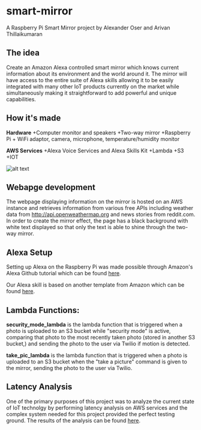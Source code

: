 # smart-mirror
A Raspberry Pi Smart Mirror project by Alexander Oser and Arivan Thillaikumaran

## The idea

Create an Amazon Alexa controlled smart mirror which knows current information about its environment and the world around it. The mirror will have access to the entire suite of Alexa skills allowing it to be easily integrated with many other IoT products currently on the market while simultaneously making it straightforward to add powerful and unique capabilities. 

## How it's made

**Hardware**
+Computer monitor and speakers
+Two-way mirror
+Raspberry Pi + WiFi adaptor, camera, microphone, temperature/humidity monitor

**AWS Services**
+Alexa Voice Services and Alexa Skills Kit
+Lambda
+S3
+IOT

![alt text](https://github.com/alex-oser/smart-mirror/blob/master/assests/smartmirrorflow.png "Smart Mirror Flow Diagram")

## Webapge development

The webpage displaying information on the mirror is hosted on an AWS instance and retrieves information from various free APIs including weather data from http://api.openweathermap.org and news stories from reddit.com. In order to create the mirror effect, the page has a black background with white text displayed so that only the text is able to shine through the two-way mirror.

## Alexa Setup

Setting up Alexa on the Raspberry Pi was made possible through Amazon's Alexa Github tutorial which can be found [here](https://github.com/alexa/alexa-avs-sample-app/wiki/Raspberry-Pi).

Our Alexa skill is based on another template from Amazon which can be found [here](https://github.com/amzn/alexa-skills-kit-js/tree/master/samples/reindeerGames).

## Lambda Functions:

**security_mode_lambda** is the lambda function that is triggered when a photo is uploaded to an S3 bucket while "security mode" is active, comparing that photo to the most recently taken photo (stored in another S3 bucket,) and sending the photo to the user via Twilio if motion is detected.

**take_pic_lambda** is the lambda function that is triggered when a photo is uploaded to an S3 bucket when the "take a picture" command is given to the mirror, sending the photo to the user via Twilio. 

## Latency Analysis

One of the primary purposes of this project was to analyze the current state of IoT technolgy by performing latency analysis on AWS services and the complex system needed for this project provided the perfect testing ground. The results of the analysis can be found [here](https://github.com/alex-oser/smart-mirror/LatencyAnalysisReport.pdf).
